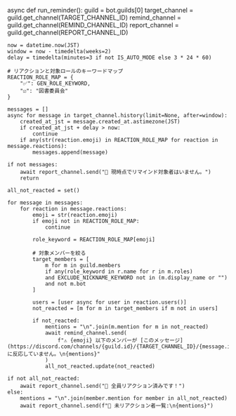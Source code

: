 async def run_reminder():
    guild = bot.guilds[0]
    target_channel = guild.get_channel(TARGET_CHANNEL_ID)
    remind_channel = guild.get_channel(REMIND_CHANNEL_ID)
    report_channel = guild.get_channel(REPORT_CHANNEL_ID)

    now = datetime.now(JST)
    window = now - timedelta(weeks=2)
    delay = timedelta(minutes=3 if not IS_AUTO_MODE else 3 * 24 * 60)

    # リアクションと対象ロールのキーワードマップ
    REACTION_ROLE_MAP = {
        "✅": GEN_ROLE_KEYWORD,
        "☑️": "図書委員会"
    }

    messages = []
    async for message in target_channel.history(limit=None, after=window):
        created_at_jst = message.created_at.astimezone(JST)
        if created_at_jst + delay > now:
            continue
        if any(str(reaction.emoji) in REACTION_ROLE_MAP for reaction in message.reactions):
            messages.append(message)

    if not messages:
        await report_channel.send("🔔 現時点でリマインド対象者はいません。")
        return

    all_not_reacted = set()

    for message in messages:
        for reaction in message.reactions:
            emoji = str(reaction.emoji)
            if emoji not in REACTION_ROLE_MAP:
                continue

            role_keyword = REACTION_ROLE_MAP[emoji]

            # 対象メンバーを絞る
            target_members = [
                m for m in guild.members
                if any(role_keyword in r.name for r in m.roles)
                and EXCLUDE_NICKNAME_KEYWORD not in (m.display_name or "")
                and not m.bot
            ]

            users = [user async for user in reaction.users()]
            not_reacted = [m for m in target_members if m not in users]

            if not_reacted:
                mentions = "\n".join(m.mention for m in not_reacted)
                await remind_channel.send(
                    f"⚠️ {emoji} 以下のメンバーが [このメッセージ](https://discord.com/channels/{guild.id}/{TARGET_CHANNEL_ID}/{message.id}) に反応していません。\n{mentions}"
                )
                all_not_reacted.update(not_reacted)

    if not all_not_reacted:
        await report_channel.send("🎉 全員リアクション済みです！")
    else:
        mentions = "\n".join(member.mention for member in all_not_reacted)
        await report_channel.send(f"📝 未リアクション者一覧:\n{mentions}")
